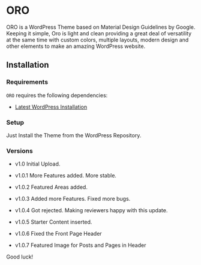 
ORO
===

ORO is a WordPress Theme based on Material Design Guidelines by Google. Keeping it simple, Oro is light and clean providing a great deal of versatility at the same time with custom colors, multiple layouts, modern design and other elements to make an amazing WordPress website.

Installation
---------------

### Requirements

`ORO` requires the following dependencies:

- [Latest WordPress Installation](https://wordpress.org/download/)

### Setup

Just Install the Theme from the WordPress Repository.

### Versions

* v1.0
	Initial Upload.
	
* v1.0.1
	More Features added. More stable.
	
* v1.0.2
	Featured Areas added.
	
* v1.0.3
	Added more Features. Fixed more bugs.
	
* v1.0.4
	Got rejected. Making reviewers happy with this update.
	
* v1.0.5
	Starter Content inserted.
	
* v1.0.6
	Fixed the Front Page Header
	
* v1.0.7
	Featured Image for Posts and Pages in Header

Good luck!
